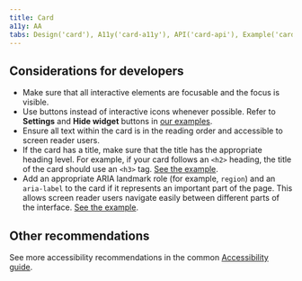 ```yaml
---
title: Card
a11y: AA
tabs: Design('card'), A11y('card-a11y'), API('card-api'), Example('card-code'), Changelog('card-changelog')
---
```


## Considerations for developers

- Make sure that all interactive elements are focusable and the focus is visible.
- Use buttons instead of interactive icons whenever possible. Refer to **Settings** and **Hide widget** buttons in [our examples](./card-code).
- Ensure all text within the card is in the reading order and accessible to screen reader users.
- If the card has a title, make sure that the title has the appropriate heading level. For example, if your card follows an `<h2>` heading, the title of the card should use an `<h3>` tag. [See the example](./card-code#basic-example).
- Add an appropriate ARIA landmark role (for example, `region`) and an `aria-label` to the card if it represents an important part of the page. This allows screen reader users navigate easily between different parts of the interface. [See the example](./card-code#basic-example).

## Other recommendations

See more accessibility recommendations in the common [Accessibility guide](/core-principles/a11y/a11y).
